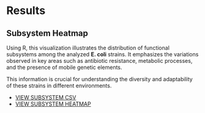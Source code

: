# Results

## Subsystem Heatmap

Using R, this visualization illustrates the distribution of functional subsystems among the analyzed  **E. coli** strains. It emphasizes the variations observed in key areas such as antibiotic resistance, metabolic processes, and the presence of mobile genetic elements. 

This information is crucial for understanding the diversity and adaptability of these strains in different environments.

- [VIEW SUBSYSTEM CSV]()
- [VIEW SUBSYSTEM HEATMAP]()
